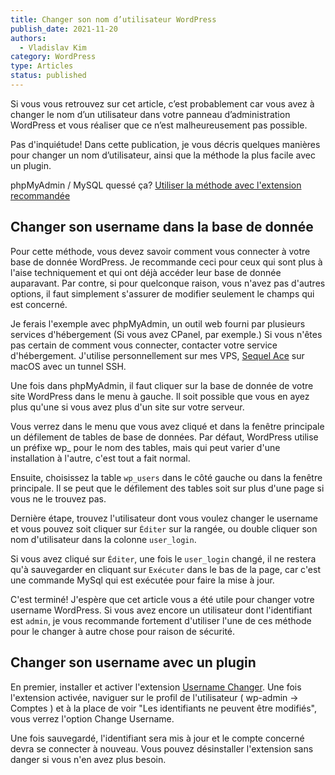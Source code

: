```yaml
---
title: Changer son nom d’utilisateur WordPress
publish_date: 2021-11-20
authors:
  - Vladislav Kim
category: WordPress
type: Articles
status: published
---
```


Si vous vous retrouvez sur cet article, c’est probablement car vous avez à changer le nom d’un utilisateur dans votre panneau d’administration WordPress et vous réaliser que ce n’est malheureusement pas possible.

Pas d'inquiétude! Dans cette publication, je vous décris quelques manières pour changer un nom d’utilisateur, ainsi que la méthode la plus facile avec un plugin.

phpMyAdmin / MySQL quessé ça? [Utiliser la méthode avec l'extension recommandée](#)

## Changer son username dans la base de donnée
Pour cette méthode, vous devez savoir comment vous connecter à votre base de donnée WordPress. Je recommande ceci pour ceux qui sont plus à l'aise techniquement et qui ont déjà accéder leur base de donnée auparavant. Par contre, si pour quelconque raison, vous n'avez pas d'autres options, il faut simplement s'assurer de modifier seulement le champs qui est concerné.

Je ferais l'exemple avec phpMyAdmin, un outil web fourni par plusieurs services d'hébergement (Si vous avez CPanel, par exemple.) Si vous n'êtes pas certain de comment vous connecter, contacter votre service d'hébergement. J'utilise personnellement sur mes VPS, <a href="https://github.com/Sequel-Ace/Sequel-Ace" class="rank-math-link">Sequel Ace</a> sur macOS avec un tunnel SSH.

Une fois dans phpMyAdmin, il faut cliquer sur la base de donnée de votre site WordPress dans le menu à gauche. Il soit possible que vous en ayez plus qu'une si vous avez plus d'un site sur votre serveur.

Vous verrez dans le menu que vous avez cliqué et dans la fenêtre principale un défilement de tables de base de données. Par défaut, WordPress utilise un préfixe wp_ pour le nom des tables, mais qui peut varier d'une installation à l'autre, c'est tout a fait normal.

Ensuite, choisissez la table <code>wp_users</code> dans le côté gauche ou dans la fenêtre principale. Il se peut que le défilement des tables soit sur plus d'une page si vous ne le trouvez pas.

Dernière étape, trouvez l'utilisateur dont vous voulez changer le username et vous pouvez soit cliquer sur <code>Éditer</code> sur la rangée, ou double cliquer son nom d'utilisateur dans la colonne `user_login`.

Si vous avez cliqué sur <code>Éditer</code>, une fois le <code>user_login</code> changé, il ne restera qu'à sauvegarder en cliquant sur <code>Exécuter</code> dans le bas de la page, car c'est une commande MySql qui est exécutée pour faire la mise à jour.

C'est terminé! J'espère que cet article vous a été utile pour changer votre username WordPress. Si vous avez encore un utilisateur dont l'identifiant est <code>admin</code>, je vous recommande fortement d'utiliser l'une de ces méthode pour le changer à autre chose pour raison de sécurité.

## Changer son username avec un plugin
En premier, installer et activer l'extension <a href="https://wordpress.org/plugins/username-changer/" class="rank-math-link">Username Changer</a>. Une fois l'extension activée, naviguer sur le profil de l'utilisateur ( wp-admin -&gt; Comptes ) et à la place de voir "Les identifiants ne peuvent être modifiés", vous verrez l'option Change Username.

Une fois sauvegardé, l'identifiant sera mis à jour et le compte concerné devra se connecter à nouveau. Vous pouvez désinstaller l'extension sans danger si vous n'en avez plus besoin.